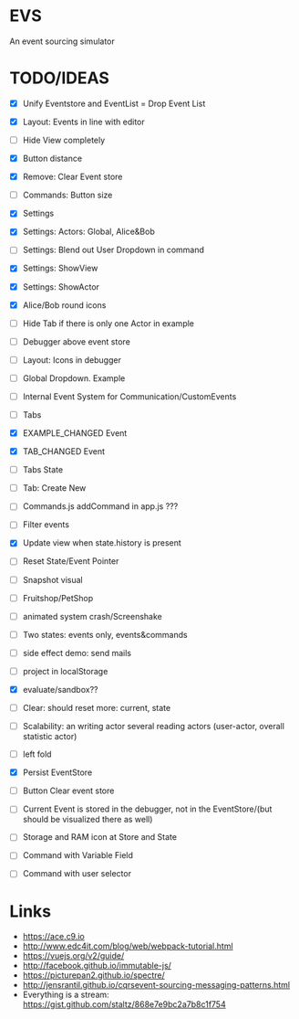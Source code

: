 # EVS
An event sourcing simulator
# TODO/IDEAS
 - [x] Unify Eventstore and EventList = Drop Event List
 - [x] Layout: Events in line with editor
 - [ ] Hide View completely
 - [x] Button distance
 - [x] Remove: Clear Event store
 - [ ] Commands: Button size
 - [x] Settings
 - [x] Settings: Actors: Global, Alice&Bob
 - [ ] Settings: Blend out User Dropdown in command
 - [x] Settings: ShowView
 - [x] Settings: ShowActor
 - [x] Alice/Bob round icons
 - [ ] Hide Tab if there is only one Actor in example
 - [ ] Debugger above event store
 - [ ] Layout: Icons in debugger
 - [ ] Global Dropdown. Example
 - [ ] Internal Event System for Communication/CustomEvents
 - [ ] Tabs
 - [x] EXAMPLE_CHANGED Event
 - [x] TAB_CHANGED Event
 - [ ] Tabs State
 - [ ] Tab: Create New
 - [ ] Commands.js addCommand in app.js ???
 - [ ] Filter events
 - [x] Update view when state.history is present
 - [ ] Reset State/Event Pointer
 - [ ] Snapshot visual
 - [ ] Fruitshop/PetShop
 - [ ] animated system crash/Screenshake
 - [ ] Two states: events only, events&commands
 - [ ] side effect demo: send mails
 - [ ] project in localStorage
 - [x] evaluate/sandbox??
 - [ ] Clear: should reset more: current, state 
 - [ ] Scalability: an writing actor several reading actors
        (user-actor, overall statistic actor)
 - [ ] left fold
 - [x] Persist EventStore
 - [ ] Button Clear event store
 - [ ] Current Event is stored in the debugger, not in the EventStore/(but should be visualized there as well)
 - [ ] Storage and RAM icon at Store and State
 - [ ] Command with Variable Field
 - [ ] Command with user selector
 
 
# Links
 * https://ace.c9.io
 * http://www.edc4it.com/blog/web/webpack-tutorial.html
 * https://vuejs.org/v2/guide/
 * http://facebook.github.io/immutable-js/
 * https://picturepan2.github.io/spectre/
 * http://jensrantil.github.io/cqrsevent-sourcing-messaging-patterns.html
 * Everything is a stream: https://gist.github.com/staltz/868e7e9bc2a7b8c1f754
 